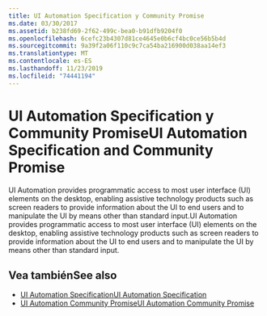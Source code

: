 ```yaml
---
title: UI Automation Specification y Community Promise
ms.date: 03/30/2017
ms.assetid: b238fd69-2f62-499c-bea0-b91dfb9204f0
ms.openlocfilehash: 6cefc23b4307d81ce4645e0b6cf4bc0ce56b5b4d
ms.sourcegitcommit: 9a39f2a06f110c9c7ca54ba216900d038aa14ef3
ms.translationtype: MT
ms.contentlocale: es-ES
ms.lasthandoff: 11/23/2019
ms.locfileid: "74441194"
---
```

# <a name="ui-automation-specification-and-community-promise"></a><span data-ttu-id="18509-102">UI Automation Specification y Community Promise</span><span class="sxs-lookup"><span data-stu-id="18509-102">UI Automation Specification and Community Promise</span></span>
<span data-ttu-id="18509-103">UI Automation provides programmatic access to most user interface (UI) elements on the desktop, enabling assistive technology products such as screen readers to provide information about the UI to end users and to manipulate the UI by means other than standard input.</span><span class="sxs-lookup"><span data-stu-id="18509-103">UI Automation provides programmatic access to most user interface (UI) elements on the desktop, enabling assistive technology products such as screen readers to provide information about the UI to end users and to manipulate the UI by means other than standard input.</span></span>  
  
## <a name="see-also"></a><span data-ttu-id="18509-104">Vea también</span><span class="sxs-lookup"><span data-stu-id="18509-104">See also</span></span>

- [<span data-ttu-id="18509-105">UI Automation Specification</span><span class="sxs-lookup"><span data-stu-id="18509-105">UI Automation Specification</span></span>](https://developer.microsoft.com/windows/accessible-apps)
- [<span data-ttu-id="18509-106">UI Automation Community Promise</span><span class="sxs-lookup"><span data-stu-id="18509-106">UI Automation Community Promise</span></span>](https://developer.microsoft.com/windows/accessible-apps)

